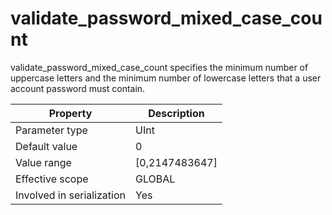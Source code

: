 validate_password_mixed_case_count 
=======================================================

validate_password_mixed_case_count specifies the minimum number of uppercase letters and the minimum number of lowercase letters that a user account password must contain. 


|       **Property**        | **Description**  |
|---------------------------|------------------|
| Parameter type            | UInt             |
| Default value             | 0                |
| Value range               | \[0,2147483647\] |
| Effective scope           | GLOBAL           |
| Involved in serialization | Yes              |



